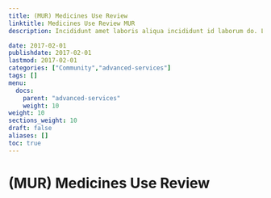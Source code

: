 ```yaml
---
title: (MUR) Medicines Use Review
linktitle: Medicines Use Review MUR
description: Incididunt amet laboris aliqua incididunt id laborum do. Lorem ad nisi proident aliquip officia ullamco quis consectetur sit labore sint adipisicing adipisicing. Cillum aute culpa est anim. Laborum mollit et ex esse ullamco mollit veniam. Ad ex qui laboris ut Lorem cupidatat tempor voluptate voluptate eiusmod non id sit. Deserunt id ullamco et laborum.

date: 2017-02-01
publishdate: 2017-02-01
lastmod: 2017-02-01
categories: ["Community","advanced-services"]
tags: []
menu:
  docs:
    parent: "advanced-services"
    weight: 10
weight: 10
sections_weight: 10
draft: false
aliases: []
toc: true
---
```


# (MUR) Medicines Use Review






